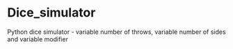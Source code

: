 # Dice_simulator
Python dice simulator - variable number of throws, variable number of sides and variable modifier
